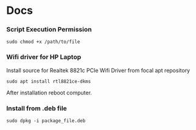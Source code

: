 # Docs
### Script Execution Permission
```
sudo chmod +x /path/to/file
```
### Wifi driver for HP Laptop
Install source for Realtek 8821c PCIe Wifi Driver from focal apt repository
```
sudo apt install rtl8821ce-dkms
```
After installation reboot computer.

### Install from .deb file
```
sudo dpkg -i package_file.deb
```
